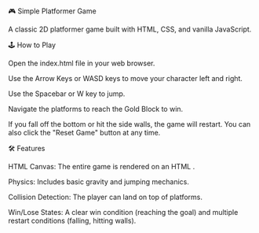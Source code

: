 🎮 Simple Platformer Game

A classic 2D platformer game built with HTML, CSS, and vanilla JavaScript.

🕹️ How to Play

Open the index.html file in your web browser.

Use the Arrow Keys or WASD keys to move your character left and right.

Use the Spacebar or W key to jump.

Navigate the platforms to reach the Gold Block to win.

If you fall off the bottom or hit the side walls, the game will restart. You can also click the "Reset Game" button at any time.

🛠️ Features

HTML Canvas: The entire game is rendered on an HTML <canvas>.

Physics: Includes basic gravity and jumping mechanics.

Collision Detection: The player can land on top of platforms.

Win/Lose States: A clear win condition (reaching the goal) and multiple restart conditions (falling, hitting walls).
